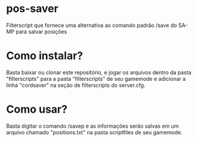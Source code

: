 # pos-saver
Filterscript que fornece uma alternativa ao comando padrão /save do SA-MP para salvar posições

# Como instalar?
Basta baixar ou clonar este repositório, e jogar os arquivos dentro da pasta "filterscripts" para a pasta "filterscripts" de seu gamemode e adicionar a linha "cordsaver" na seção de filterscripts do server.cfg.

# Como usar?
Basta digitar o comando /savep e as informações serão salvas em um arquivo chamado "positions.txt" na pasta scriptfiles de seu gamemode.
